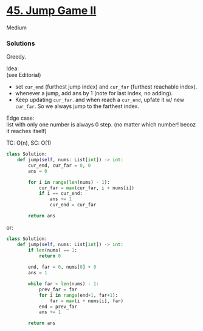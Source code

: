 # [45. Jump Game II](https://leetcode.com/problems/jump-game-ii/description/?envType=company&envId=amazon&favoriteSlug=amazon-six-months)

Medium

### Solutions
Greedy.

Idea: \
(see Editorial)
- set `cur_end` (furthest jump index) and `cur_far` (furthest reachable index).
- whenever a jump, add ans by 1 (note for last index, no adding).
- Keep updating `cur_far`. and when reach a `cur_end`, upfate it w/ new `cur_far`. So we always jump to the farthest index.


Edge case:\
list with only one number is always 0 step. (no matter which number! becoz it reaches itself)

TC: O(n), SC: O(1)

```python
class Solution:
    def jump(self, nums: List[int]) -> int:
        cur_end, cur_far = 0, 0
        ans = 0

        for i in range(len(nums) - 1):
            cur_far = max(cur_far, i + nums[i])
            if i == cur_end:
                ans += 1
                cur_end = cur_far

        return ans
```

or:
```python
class Solution:
    def jump(self, nums: List[int]) -> int:
        if len(nums) == 1:
            return 0
            
        end, far = 0, nums[0] + 0
        ans = 1

        while far < len(nums) - 1:
            prev_far = far
            for i in range(end+1, far+1):
                far = max(i + nums[i], far)
            end = prev_far
            ans += 1

        return ans
```
